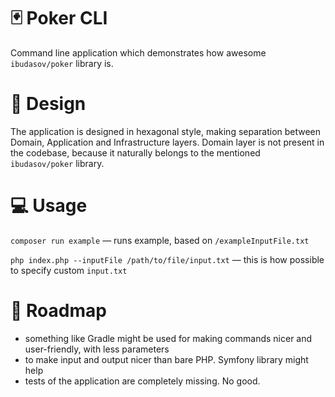 # 🃏 Poker CLI

Command line application which demonstrates how awesome `ibudasov/poker` library is.

# 🤙 Design

The application is designed in hexagonal style, making separation between Domain, Application and Infrastructure layers. 
Domain layer is not present in the codebase, because it naturally belongs to the mentioned `ibudasov/poker` library. 

# 💻 Usage

 `composer run example` — runs example, based on `/exampleInputFile.txt`
 
 `php index.php --inputFile /path/to/file/input.txt` — this is how possible to specify custom `input.txt`
 
# 🚧 Roadmap

- something like Gradle might be used for making commands nicer and user-friendly, with less parameters
- to make input and output nicer than bare PHP. Symfony library might help
- tests of the application are completely missing. No good. 
